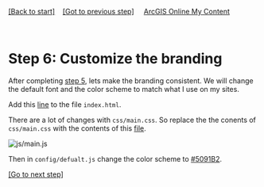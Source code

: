 [[Back to start]](github.md)&nbsp;&nbsp;&nbsp;&nbsp;[[Got to previous step]](GitHub_step5.md)
&nbsp;&nbsp;&nbsp;&nbsp;[ArcGIS Online My Content](http://www.arcgis.com/home/content.html)

&nbsp;

# Step 6: Customize the branding

After completing [step 5](GitHub_step5.md), lets make the branding consistent.  We will change the default font and the color scheme to match what I use on my sites.

Add this [line](https://gist.github.com/daveism/9d02902697ffc62f4ccc4f67b7ce011e#file-ncgis-2017-index-no-dns-html-L16) to the file `index.html`.

There are a lot of changes with `css/main.css`. So replace the the conents of `css/main.css` with the contents of this [file](https://gist.github.com/daveism/aa4af8c979021671d9ec6ab37d729a60).

![js/main.js](https://docs.google.com/uc?id=0BykF_bN9fsvIaFozVGhYMjV4TG8)


Then in `config/defualt.js` change the color scheme to [#5091B2](https://gist.github.com/daveism/185dbc903a9f3755cf241700ef8374d7#file-ncgis-2017-defaults-js-L17). 

[[Go to next step]](GitHub_step7.md)
